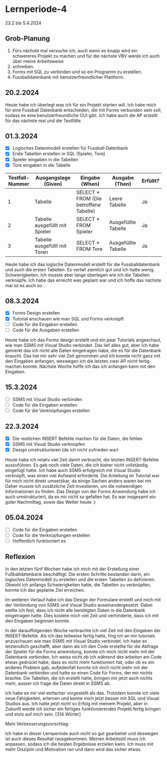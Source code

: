 # Lernperiode-4

23.2 bis 5.4.2024

## Grob-Planung

1. Fürs nächste mal versuche ich, auch wenn es knapp wird ein schwereres Projekt zu machen und für die nächste VBV werde ich auch über meine Arbeitsweise
2. schreiben.
3. Forms mit SQL zu verbinden und so ein Programm zu erstellen.
4. Fussballdatenbank mit benutzerfreundlicher Plattform.

## 20.2.2024

Heute habe ich überlegt was ich für ein Projekt starten will. Ich habe mich für eine Fussball Datenbank entschieden, die mit Forms verbunden sein soll, sodass 
es eine benutzerfreundliche GUI gibt. Ich habe auch die AP erstellt für das nächste mal und die Testfälle.

## 01.3.2024

- [x] Logisches Datenmodell erstellen für Fussball Datenbank
- [x] Erste Tabellen erstellen in SQL (Spieler, Tore)
- [x] Spieler eingaben in die Tabellen
- [x] Tore eingaben in die Tabelle

| Testfall-Nummer | Ausgangslage (Given) | Eingabe (When) | Ausgabe (Then) | Erfüllt? |
| --- | --- | --- | --- | --- |
| 1   |  Tabelle   | SELECT * FROM (Die betroffene Tabelle)    | Leere Tabelle    | Ja    |
| 2 | Tabelle ausgefüllt mit Spieler    | SELECT * FROM Spieler    | Ausgefüllte Tabelle    | Ja   |
| 3   | Tabelle ausgefüllt mit Toren    | SELECT * FROM Tore    | Ausgefüllte Tabelle    | Ja    |

Heute habe ich das logische Datenmodell erstellt für die Fussballdatenbank und auch die ersten Tabellen. Es verlief ziemlich gut und ich hatte wenig 
Schwierigkeiten. Ich musste aber lange überlegen wie ich die Tabellen verknüpfe. Ich habe das erreicht was geplant war und ich hoffe das nächste mal ist es 
auch so.

## 08.3.2024

- [x] Forms Design erstellen
- [x] Tutorial anschauen wie man SQL und Forms verknüpft
- [ ] Code für die Eingaben erstellen
- [ ] Code für die Ausgaben erstellen

Heute habe ich das Forms design erstellt und ein paar Tutorials angeschaut, wie man SSMS mit Visual Studio verbindet. Das lief alles gut, aber ich habe gemerkt 
das ich nicht alle Daten eingetragen habe, die es für die Datenbank braucht. Das hat mir sehr viel Zeit genommen und ich konnte nicht ganz mit den Eingaben 
anfangen, weswegen ich die letzten zwei AP nicht fertig machen konnte. Nächste Woche hoffe ich das ich anfangen kann mit den Eingaben.

## 15.3.2024

- [ ] SSMS mit Visual Studio verbinden
- [ ] Code für die Eingaben erstellen
- [ ] Code für die Verknüpfungen erstellen

## 22.3.2024

- [x] Die restlichen INSERT Befehle machen für die Daten, die fehlen
- [x] SSMS mit Visual Studio verknüpfen
- [x] Design umstrukturieren (da ich nicht zufrieden war)

Heute habe ich relativ viel Zeit damit verbracht, die letzten INSERT-Befehle auszuführen. Es gab noch viele Daten, die ich bisher nicht vollständig eingefügt 
hatte. Ich habe auch SSMS erfolgreich mit Visual Studio verknüpft, was einen viel Aufwand erforderte. Die Anleitung im Tutorial war für mich nicht direkt 
umsetzbar, da einige Sachen anders waren bei mir. Daher musste ich zusätzliche Zeit investieren, um die notwendigen Informationen zu finden. Das Design von der 
Forms Anwendung habe ich auch umstrukturiert, da es mir nicht so gefallen hat. Es war insgesamt ein guter Nachmittag, sowie das Wetter heute :)

## 05.04.2024

- [ ] Code für die Eingaben erstellen
- [ ] Code für die Verknüpfungen erstellen
- [ ] Hoffentlich funktioniert es

## Reflexion

In den letzten fünf Wochen habe ich mich mit der Erstellung einer Fußballdatenbank beschäftigt. Die ersten Schritte bestanden darin, ein logisches Datenmodell 
zu erstellen und die ersten Tabellen zu definieren. Obwohl ich anfangs Schwierigkeiten hatte, die Tabellen zu verknüpfen, konnte ich das geplante Ziel 
erreichen.

Im weiteren Verlauf habe ich das Design der Formulare erstellt und mich mit der Verbindung von SSMS und Visual Studio auseinandergesetzt. Dabei stellte ich 
fest, dass ich nicht alle benötigten Daten in die Datenbank eingetragen hatte. Dies kostete mich viel Zeit und verhinderte, dass ich mit den Eingaben beginnen 
konnte.

In der darauffolgenden Woche verbrachte ich viel Zeit mit den Eingaben der INSERT-Befehle. Als ich das teilweise fertig hatte, fing ich an mir tutorials 
anzuschauen wie man SSMS mit Visual Studio verbindet. Ich habe es letztendlich geschafft, aber dann als ich den Code erstellte für die Abfrage der Spieler für 
die Forms anwendung, konnte ich mich nicht mehr mit der Datenbank verbinden. Ich weiss nicht ob ich während des arbeiten am Code etwas gedrückt habe, dass es 
nicht mehr funktioniert hat, oder ob es ein anderes Problem gab, aufjedenfall konnte ich mich nicht mehr mit der Datenbank verbinden und hatte so einen Code 
für Forms, der mir nichts brachte. Die Tabellen, die ich erstellt hatte, bringen mir jetzt auch nichts mehr, ausser ich frage die Daten direkt in SSMS ab.

Ich habe es mir viel einfacher vorgestellt als das. Trotzdem konnte ich viele neue Fähigkeiten, erlernen und kenne mich jetzt besser mit SQL und Visual Studios 
aus. Ich hatte jetzt nicht so Erfolg mit meinem Projekt, aber in Zukunft werde ich sicher ein fertiges funktionierendes Projekt fertig bringen und stolz auf 
mich sein. [314 Wörter]

Mein Verbesserungsvorschlag:

Ich habe in dieser Lernperiode auch nicht so gut gearbeitet und deswegen ist auch dieses Resultat rausgekommen. Meinen Arbeitsstil muss ich anpassen, sodass 
ich die besten Ergebnisse erzielen kann. Ich muss mit mehr Disziplin und Motivation ran und dann wird das sicher etwas.  
